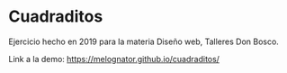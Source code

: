 # Cuadraditos
Ejercicio hecho en 2019 para la materia Diseño web, Talleres Don Bosco.

Link a la demo: https://melognator.github.io/cuadraditos/